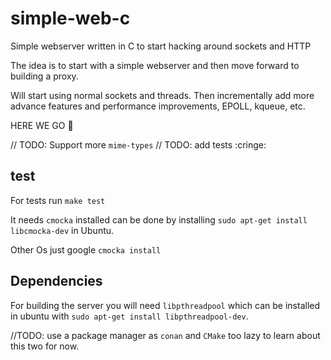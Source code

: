 # simple-web-c

Simple webserver written in C to start hacking around sockets and HTTP

The idea is to start with a simple webserver and then move forward to building a proxy.

Will start using normal sockets and threads. Then incrementally add more advance features and performance improvements, EPOLL, kqueue, etc.


HERE WE GO :rocket:

// TODO: Support more `mime-types`
// TODO: add tests :cringe:


## test

For tests run `make test`

It needs `cmocka` installed can be done by installing `sudo apt-get install libcmocka-dev` in Ubuntu. 

Other Os just google `cmocka install`

## Dependencies

For building the server you will need `libpthreadpool` which can be installed in ubuntu with `sudo apt-get install libpthreadpool-dev`.

//TODO: use a package manager as `conan` and `CMake` too lazy to learn about this two for now.
